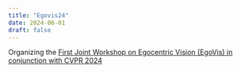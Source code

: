 ```yaml
---
title: "Egovis24"
date: 2024-06-01
draft: false
---
```


Organizing the <a href="https://egovis.github.io/cvpr24/">First Joint Workshop on Egocentric Vision (EgoVis) in conjunction with CVPR 2024</a>